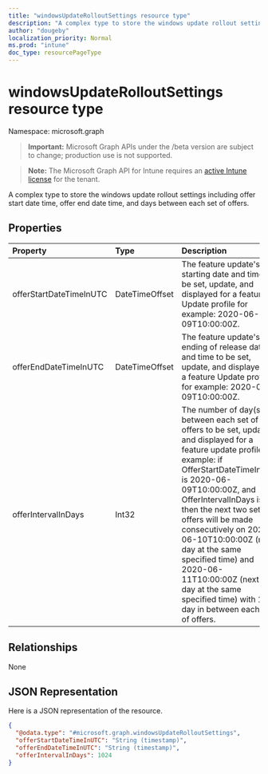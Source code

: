 ```yaml
---
title: "windowsUpdateRolloutSettings resource type"
description: "A complex type to store the windows update rollout settings including offer start date time, offer end date time, and days between each set of offers."
author: "dougeby"
localization_priority: Normal
ms.prod: "intune"
doc_type: resourcePageType
---
```


# windowsUpdateRolloutSettings resource type

Namespace: microsoft.graph

> **Important:** Microsoft Graph APIs under the /beta version are subject to change; production use is not supported.

> **Note:** The Microsoft Graph API for Intune requires an [active Intune license](https://go.microsoft.com/fwlink/?linkid=839381) for the tenant.

A complex type to store the windows update rollout settings including offer start date time, offer end date time, and days between each set of offers.

## Properties
|Property|Type|Description|
|:---|:---|:---|
|offerStartDateTimeInUTC|DateTimeOffset|The feature update's starting date and time to be set, update, and displayed for a feature Update profile for example: 2020-06-09T10:00:00Z.|
|offerEndDateTimeInUTC|DateTimeOffset|The feature update's ending  of release date and time to be set, update, and displayed for a feature Update profile for example: 2020-06-09T10:00:00Z.|
|offerIntervalInDays|Int32|The number of day(s) between each set of offers to be set, updated, and displayed for a feature update profile, for example: if OfferStartDateTimeInUTC is 2020-06-09T10:00:00Z, and OfferIntervalInDays is 1, then the next two sets of offers will be made consecutively on 2020-06-10T10:00:00Z (next day at the same specified time) and 2020-06-11T10:00:00Z (next next day at the same specified time) with 1 day in between each set of offers.|

## Relationships
None

## JSON Representation
Here is a JSON representation of the resource.
<!-- {
  "blockType": "resource",
  "@odata.type": "microsoft.graph.windowsUpdateRolloutSettings"
}
-->
``` json
{
  "@odata.type": "#microsoft.graph.windowsUpdateRolloutSettings",
  "offerStartDateTimeInUTC": "String (timestamp)",
  "offerEndDateTimeInUTC": "String (timestamp)",
  "offerIntervalInDays": 1024
}
```




